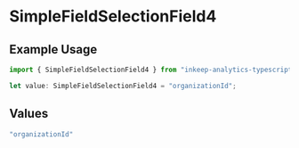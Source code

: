 # SimpleFieldSelectionField4

## Example Usage

```typescript
import { SimpleFieldSelectionField4 } from "inkeep-analytics-typescript/models/components";

let value: SimpleFieldSelectionField4 = "organizationId";
```

## Values

```typescript
"organizationId"
```